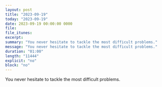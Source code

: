 ```yaml
---
layout: post
title: "2023-09-19"
today: "2023-09-19"
date: 2023-09-19 00:00:00 0000
file:
file_itunes:
excerpt:
summary: "You never hesitate to tackle the most difficult problems."
message: "You never hesitate to tackle the most difficult problems."
duration: "01:00"
length: "11444"
explicit: "no"
block: "no"
---
```

You never hesitate to tackle the most difficult problems.

